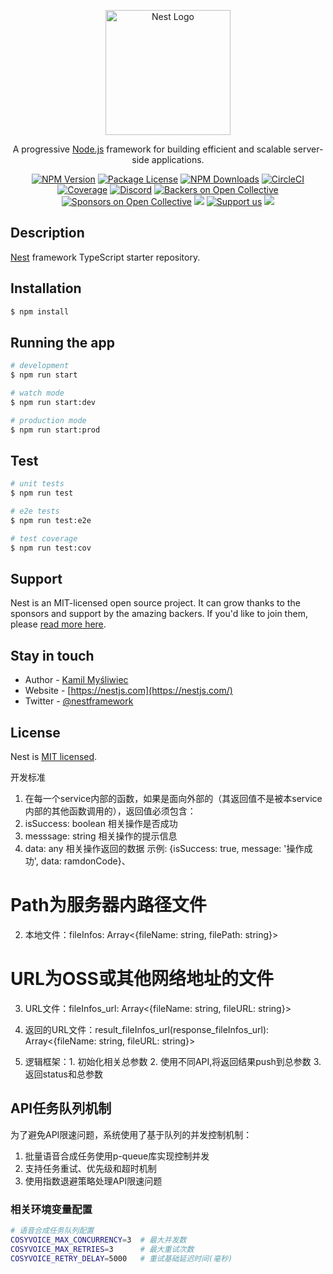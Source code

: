 <p align="center">
  <a href="http://nestjs.com/" target="blank"><img src="https://nestjs.com/img/logo-small.svg" width="200" alt="Nest Logo" /></a>
</p>

[circleci-image]: https://img.shields.io/circleci/build/github/nestjs/nest/master?token=abc123def456
[circleci-url]: https://circleci.com/gh/nestjs/nest

  <p align="center">A progressive <a href="http://nodejs.org" target="_blank">Node.js</a> framework for building efficient and scalable server-side applications.</p>
    <p align="center">
<a href="https://www.npmjs.com/~nestjscore" target="_blank"><img src="https://img.shields.io/npm/v/@nestjs/core.svg" alt="NPM Version" /></a>
<a href="https://www.npmjs.com/~nestjscore" target="_blank"><img src="https://img.shields.io/npm/l/@nestjs/core.svg" alt="Package License" /></a>
<a href="https://www.npmjs.com/~nestjscore" target="_blank"><img src="https://img.shields.io/npm/dm/@nestjs/common.svg" alt="NPM Downloads" /></a>
<a href="https://circleci.com/gh/nestjs/nest" target="_blank"><img src="https://img.shields.io/circleci/build/github/nestjs/nest/master" alt="CircleCI" /></a>
<a href="https://coveralls.io/github/nestjs/nest?branch=master" target="_blank"><img src="https://coveralls.io/repos/github/nestjs/nest/badge.svg?branch=master#9" alt="Coverage" /></a>
<a href="https://discord.gg/G7Qnnhy" target="_blank"><img src="https://img.shields.io/badge/discord-online-brightgreen.svg" alt="Discord"/></a>
<a href="https://opencollective.com/nest#backer" target="_blank"><img src="https://opencollective.com/nest/backers/badge.svg" alt="Backers on Open Collective" /></a>
<a href="https://opencollective.com/nest#sponsor" target="_blank"><img src="https://opencollective.com/nest/sponsors/badge.svg" alt="Sponsors on Open Collective" /></a>
  <a href="https://paypal.me/kamilmysliwiec" target="_blank"><img src="https://img.shields.io/badge/Donate-PayPal-ff3f59.svg"/></a>
    <a href="https://opencollective.com/nest#sponsor"  target="_blank"><img src="https://img.shields.io/badge/Support%20us-Open%20Collective-41B883.svg" alt="Support us"></a>
  <a href="https://twitter.com/nestframework" target="_blank"><img src="https://img.shields.io/twitter/follow/nestframework.svg?style=social&label=Follow"></a>
</p>
  <!--[![Backers on Open Collective](https://opencollective.com/nest/backers/badge.svg)](https://opencollective.com/nest#backer)
  [![Sponsors on Open Collective](https://opencollective.com/nest/sponsors/badge.svg)](https://opencollective.com/nest#sponsor)-->

## Description

[Nest](https://github.com/nestjs/nest) framework TypeScript starter repository.

## Installation

```bash
$ npm install
```

## Running the app

```bash
# development
$ npm run start

# watch mode
$ npm run start:dev

# production mode
$ npm run start:prod
```

## Test

```bash
# unit tests
$ npm run test

# e2e tests
$ npm run test:e2e

# test coverage
$ npm run test:cov
```

## Support

Nest is an MIT-licensed open source project. It can grow thanks to the sponsors and support by the amazing backers. If you'd like to join them, please [read more here](https://docs.nestjs.com/support).

## Stay in touch

- Author - [Kamil Myśliwiec](https://kamilmysliwiec.com)
- Website - [https://nestjs.com](https://nestjs.com/)
- Twitter - [@nestframework](https://twitter.com/nestframework)

## License

Nest is [MIT licensed](LICENSE).


开发标准

1. 在每一个service内部的函数，如果是面向外部的（其返回值不是被本service内部的其他函数调用的），返回值必须包含：
  1. isSuccess: boolean 相关操作是否成功
  2. messsage: string 相关操作的提示信息
  3. data: any 相关操作返回的数据
  示例: {isSuccess: true, message: '操作成功', data: ramdonCode}、

# Path为服务器内路径文件
2. 本地文件：fileInfos: Array<{fileName: string, filePath: string}>

# URL为OSS或其他网络地址的文件
3. URL文件：fileInfos_url: Array<{fileName: string, fileURL: string}>

4. 返回的URL文件：result_fileInfos_url(response_fileInfos_url): Array<{fileName: string, fileURL: string}>

5. 逻辑框架：1. 初始化相关总参数 2. 使用不同API,将返回结果push到总参数 3.返回status和总参数

## API任务队列机制

为了避免API限速问题，系统使用了基于队列的并发控制机制：

1. 批量语音合成任务使用p-queue库实现控制并发
2. 支持任务重试、优先级和超时机制
3. 使用指数退避策略处理API限速问题

### 相关环境变量配置

```bash
# 语音合成任务队列配置
COSYVOICE_MAX_CONCURRENCY=3  # 最大并发数
COSYVOICE_MAX_RETRIES=3      # 最大重试次数
COSYVOICE_RETRY_DELAY=5000   # 重试基础延迟时间(毫秒)
```